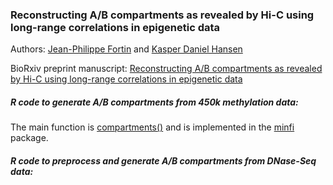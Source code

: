 ### Reconstructing A/B compartments as revealed by Hi-C using long-range correlations in epigenetic data

Authors: [Jean-Philippe Fortin](mailto:zerbino@ebi.ac.uk) and [Kasper Daniel Hansen](mailto:khansen@jhsph.edu)

BioRxiv preprint manuscript: 
[Reconstructing A/B compartments as revealed by Hi-C using long-range correlations in epigenetic data](http://biorxiv.org/content/early/2015/06/03/019000)

##### R code to generate A/B compartments from 450k methylation data:

The main function is [compartments()](https://github.com/kasperdanielhansen/minfi/blob/master/R/compartments.R) and is implemented in the [minfi](https://github.com/kasperdanielhansen/minfi) package.

##### R code to preprocess and generate A/B compartments from DNase-Seq data:


